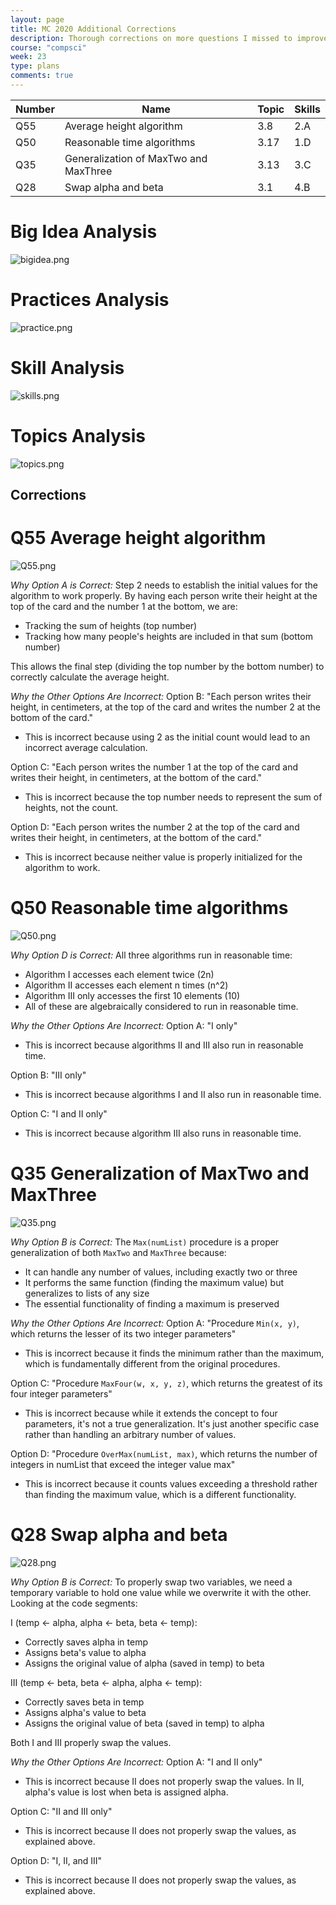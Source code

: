 ```yaml
---
layout: page
title: MC 2020 Additional Corrections
description: Thorough corrections on more questions I missed to improve my learning overall.
course: "compsci"
week: 23
type: plans
comments: true
---
```


| **Number** | **Name**                                  | **Topic** | **Skills** |
|------------|-------------------------------------------|-----------|------------|
| Q55        | Average height algorithm                  | 3.8       | 2.A        |
| Q50        | Reasonable time algorithms                | 3.17      | 1.D        |
| Q35        | Generalization of MaxTwo and MaxThree     | 3.13      | 3.C        |
| Q28        | Swap alpha and beta                       | 3.1       | 4.B        |

# Big Idea Analysis

![bigidea.png]({{site.baseurl}}/images/Sprint5/2020mccorrections/bigideaanalytics.png)

# Practices Analysis

![practice.png]({{site.baseurl}}/images/Sprint5/2020mccorrections/practiceanalytics.png)

# Skill Analysis

![skills.png]({{site.baseurl}}/images/Sprint5/2020mccorrections/skillanalytics.png)

# Topics Analysis

![topics.png]({{site.baseurl}}/images/Sprint5/2020mccorrections/topicanalytics.png)

## Corrections

# Q55 Average height algorithm
![Q55.png]({{site.baseurl}}/images/Sprint5/2020mccorrections/q55.png)

*Why Option A is Correct:*
Step 2 needs to establish the initial values for the algorithm to work properly. By having each person write their height at the top of the card and the number 1 at the bottom, we are:
- Tracking the sum of heights (top number)
- Tracking how many people's heights are included in that sum (bottom number)

This allows the final step (dividing the top number by the bottom number) to correctly calculate the average height.

*Why the Other Options Are Incorrect:*
Option B: "Each person writes their height, in centimeters, at the top of the card and writes the number 2 at the bottom of the card."
- This is incorrect because using 2 as the initial count would lead to an incorrect average calculation.

Option C: "Each person writes the number 1 at the top of the card and writes their height, in centimeters, at the bottom of the card."
- This is incorrect because the top number needs to represent the sum of heights, not the count.

Option D: "Each person writes the number 2 at the top of the card and writes their height, in centimeters, at the bottom of the card."
- This is incorrect because neither value is properly initialized for the algorithm to work.

# Q50 Reasonable time algorithms
![Q50.png]({{site.baseurl}}/images/Sprint5/2020mccorrections/q50.png)

*Why Option D is Correct:*
All three algorithms run in reasonable time:
- Algorithm I accesses each element twice (2n)
- Algorithm II accesses each element n times (n^2)
- Algorithm III only accesses the first 10 elements (10)
- All of these are algebraically considered to run in reasonable time.

*Why the Other Options Are Incorrect:*
Option A: "I only"
- This is incorrect because algorithms II and III also run in reasonable time.

Option B: "III only"
- This is incorrect because algorithms I and II also run in reasonable time.

Option C: "I and II only"
- This is incorrect because algorithm III also runs in reasonable time.

# Q35 Generalization of MaxTwo and MaxThree
![Q35.png]({{site.baseurl}}/images/Sprint5/2020mccorrections/q35.png)

*Why Option B is Correct:*
The `Max(numList)` procedure is a proper generalization of both `MaxTwo` and `MaxThree` because:
- It can handle any number of values, including exactly two or three
- It performs the same function (finding the maximum value) but generalizes to lists of any size
- The essential functionality of finding a maximum is preserved

*Why the Other Options Are Incorrect:*
Option A: "Procedure `Min(x, y)`, which returns the lesser of its two integer parameters"
- This is incorrect because it finds the minimum rather than the maximum, which is fundamentally different from the original procedures.

Option C: "Procedure `MaxFour(w, x, y, z)`, which returns the greatest of its four integer parameters"
- This is incorrect because while it extends the concept to four parameters, it's not a true generalization. It's just another specific case rather than handling an arbitrary number of values.

Option D: "Procedure `OverMax(numList, max)`, which returns the number of integers in numList that exceed the integer value max"
- This is incorrect because it counts values exceeding a threshold rather than finding the maximum value, which is a different functionality.

# Q28 Swap alpha and beta
![Q28.png]({{site.baseurl}}/images/Sprint5/2020mccorrections/q28.png)

*Why Option B is Correct:*
To properly swap two variables, we need a temporary variable to hold one value while we overwrite it with the other. Looking at the code segments:

I (temp ← alpha, alpha ← beta, beta ← temp):
- Correctly saves alpha in temp
- Assigns beta's value to alpha
- Assigns the original value of alpha (saved in temp) to beta

III (temp ← beta, beta ← alpha, alpha ← temp):
- Correctly saves beta in temp
- Assigns alpha's value to beta
- Assigns the original value of beta (saved in temp) to alpha

Both I and III properly swap the values.

*Why the Other Options Are Incorrect:*
Option A: "I and II only"
- This is incorrect because II does not properly swap the values. In II, alpha's value is lost when beta is assigned alpha.

Option C: "II and III only"
- This is incorrect because II does not properly swap the values, as explained above.

Option D: "I, II, and III"
- This is incorrect because II does not properly swap the values, as explained above.